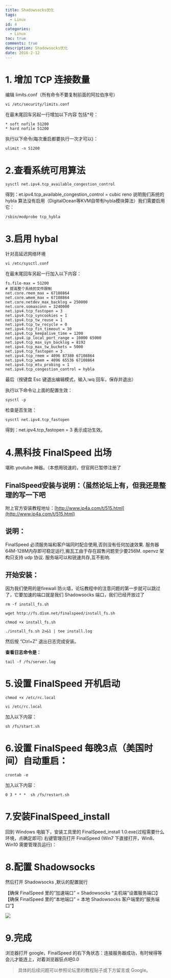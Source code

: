 ```yaml
---
title: Shadowsocks优化
tags:
  - Linux
id: 4
categories:
  - Linux
toc: true
comments: true
description: Shadowsocks优化
date: 2016-2-12
---
```


# 1. 增加 TCP 连接数量

编辑 limits.conf（所有命令不要复制前面的阿拉伯序号）
```
vi /etc/security/limits.conf
```

在最末尾回车另起一行增加以下内容 包括*号：
```
* soft nofile 51200
* hard nofile 51200
```

执行以下命令(每次重启都要执行一次才可以)：
```
ulimit -n 51200
```


# 2.查看系统可用算法

```
sysctl net.ipv4.tcp_available_congestion_control
```
得到：et.ipv4.tcp_available_congestion_control = cubic reno 说明我们系统的 hybla 算法没有启用（DigitalOcean等KVM自带有hybla模块算法）我们需要启用它：
```
/sbin/modprobe tcp_hybla
```


# 3.启用 hybal
针对高延迟网络环境

```
vi /etc/sysctl.conf
```

在最末尾回车另起一行加入以下内容：
```
fs.file-max = 51200
# 提高整个系统的文件限制
net.core.rmem_max = 67108864
net.core.wmem_max = 67108864
net.core.netdev_max_backlog = 250000
net.core.somaxconn = 3240000
net.ipv4.tcp_fastopen = 3
net.ipv4.tcp_syncookies = 1
net.ipv4.tcp_tw_reuse = 1
net.ipv4.tcp_tw_recycle = 0
net.ipv4.tcp_fin_timeout = 30
net.ipv4.tcp_keepalive_time = 1200
net.ipv4.ip_local_port_range = 10000 65000
net.ipv4.tcp_max_syn_backlog = 8192
net.ipv4.tcp_max_tw_buckets = 5000
net.ipv4.tcp_fastopen = 3
net.ipv4.tcp_rmem = 4096 87380 67108864
net.ipv4.tcp_wmem = 4096 65536 67108864
net.ipv4.tcp_mtu_probing = 1
net.ipv4.tcp_congestion_control = hybla
```

最后（按键盘 Esc 键退出编辑模式，输入:wq 回车，保存并退出）

执行以下命令让上面的配置生效：
```
sysctl -p
```

检查是否生效：
```
sysctl net.ipv4.tcp_fastopen
```
得到：net.ipv4.tcp_fastopen = 3 表示成功生效。



# 4.黑科技 FinalSpeed 出场
堪称 youtube 神器。（本想用锐速的，但官网已暂停注册了

## FinalSpeed安装与说明：（虽然论坛上有，但我还是整理的写一下吧

附上官方安装教程地址：[http://www.ip4a.com/t/515.html](http://www.ip4a.com/t/515.html)

## 说明：
FinalSpeed 必须服务端和客户端同时配合使用,否则没有任何加速效果.
服务器64M-128M内存即可稳定运行,搬瓦工由于存在超售问题至少要256M.
openvz 架构只支持 udp 协议.
服务端可以和锐速共存,互不影响.


## 开始安装：
因为我们使用的是firewall 防火墙，论坛教程中的注意问题的第一步就可以跳过了，它要加速的端口就是我们 Shadowsocks 端口，我们已经开放过了

```
rm -f install_fs.sh
```
```
wget http://fs.d1sm.net/finalspeed/install_fs.sh
```
```
chmod +x install_fs.sh
```
```
./install_fs.sh 2>&1 | tee install.log
```

然后按 “Ctrl+Z” 退出日志完成安装。


**查看日志命令是：**
```
tail -f /fs/server.log
```


# 5.设置 FinalSpeed 开机启动

```
chmod +x /etc/rc.local
```

```
vi /etc/rc.local
```

加入以下内容：
```
sh /fs/start.sh
```

# 6.设置 FinalSpeed 每晚3点（美国时间）自动重启：

```
crontab -e
```
加入以下内容：
```
0 3 * * *  sh /fs/restart.sh
```


# 7.安装FinalSpeed_install 
回到 Windows 电脑下，安装工具里的 FinalSpeed_install 1.0.exe(过程需要什么环境，点确定即可)
右键管理员打开 FinalSpeed (Win7 下直接打开，Win8、Win10 需要管理员运行)：


# 8.配置 Shadowsocks

然后打开 Shadowsocks ,默认的配置就行

【确保 FinalSpeed 里的“加速端口” = Shadowsocks “主机端”设置服务端口】
【确保 FinalSpeed 里的“本地端口” = 本地 Shadowsocks 客户端里的“服务端口”】

![](http://7xrysc.com1.z0.glb.clouddn.com/SS%E4%BC%98%E5%8C%96%E9%85%8D%E7%BD%AE.png)


# 9.完成 
 浏览器打开 google，FinalSpeed 的右下角状态：连接服务器成功，有时候得等会儿才能连上，对着浏览器狂点吧0.0
>具体的后续问题可以参照论坛里的教程贴子或下方留言或 Google。
